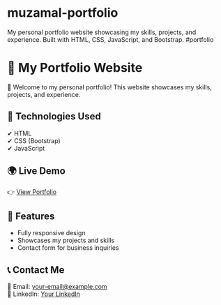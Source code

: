 # muzamal-portfolio
My personal portfolio website showcasing my skills, projects, and experience. Built with HTML, CSS, JavaScript, and Bootstrap. #portfolio 

# 🎨 My Portfolio Website  
🚀 Welcome to my personal portfolio! This website showcases my skills, projects, and experience.  

## 🔹 Technologies Used  
✔ HTML  
✔ CSS (Bootstrap)  
✔ JavaScript  

## 🌍 Live Demo  
👉 [View Portfolio](https://github.com/muzamal478/muzamal-portfolio/)  

## 📌 Features  
- Fully responsive design  
- Showcases my projects and skills  
- Contact form for business inquiries  

## 📞 Contact Me  
📧 Email: your-email@example.com  
🔗 LinkedIn: [Your LinkedIn](http://linkedin.com/in/muzamalasgharofficial)  
